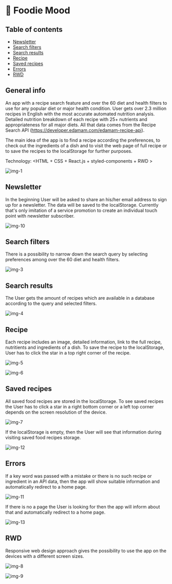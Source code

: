 # :green_salad: Foodie Mood

## Table of contents 

* [Newsletter](#newsletter)
* [Search filters](#search-filters)
* [Search results](#search-results)
* [Recipe](#recipe)
* [Saved recipes](#saved-recipes)
* [Errors](#errors)
* [RWD](#rwd)


## General info

An app with a recipe search feature and over the 60 diet and health filters to use for any popular diet or major health condition.
User gets over 2.3 million recipes in English with the most accurate automated nutrition analysis. Detailed nutrition breakdown of each recipe with 25+ nutrients and appropriateness for all major diets. All that data comes from the Recipe Search API (https://developer.edamam.com/edamam-recipe-api). 

The main idea of the app is to find a recipe according the preferences, to check out the ingredients of a dish and to visit the web page of full recipe or to save the recipes to the localStorage for further purposes.

Technology: <HTML + CSS + React.js + styled-components + RWD >

![img-1](https://user-images.githubusercontent.com/105418561/179506640-111d312f-1273-4972-bf0f-76dff9f21837.jpg)


## Newsletter
In the beginning User will be asked to share an his/her email address to sign up for a newsletter. The data will be saved to the localStorage. Currently that's only imitation of a service promotion to create an individual touch point with newsletter subscriber.

![img-10](https://user-images.githubusercontent.com/105418561/179506689-9e177f31-680e-4f2a-bb33-330975d68c85.jpg)

## Search filters
There is a possibility to narrow down the search query by selecting preferences among over the 60 diet and health filters.

![img-3](https://user-images.githubusercontent.com/105418561/179507007-d346306f-77e2-4ca9-a7b1-01c87423af83.jpg)

## Search results
The User gets the amount of recipes which are available in a database according to the query and selected filters.

![img-4](https://user-images.githubusercontent.com/105418561/179507215-1581bfca-58ed-4b0e-9bdc-c005660edd33.jpg)

## Recipe
Each recipe includes an image, detailed information, link to the full recipe, nutritients and ingredients of a dish. To save the recipe to the localStorage, User has to click the star in a top right corner of the recipe.

![img-5](https://user-images.githubusercontent.com/105418561/179507394-8fd9a7a3-452e-4bcc-a410-1fdee0731634.jpg)

![img-6](https://user-images.githubusercontent.com/105418561/179507489-089f0abe-0bc8-400f-a362-6c115cc4fce9.jpg)

## Saved recipes
All saved food recipes are stored in the localStorage. To see saved recipes the User has to click a star in a right bottom corner or a left top corner depends on the screen resolution of the device.

![img-7](https://user-images.githubusercontent.com/105418561/179508374-31ebec39-898e-4fb2-b244-096153fd9dae.jpg)

If the localStorage is empty, then the User will see that information during visiting saved food recipes storage.

![img-12](https://user-images.githubusercontent.com/105418561/179511863-e1dd0556-96ef-4265-8fae-01daadc31d53.jpg)

## Errors

If a key word was passed with a mistake or there is no such recipe or ingredient in an API data, then the app will show suitable information and automatically redirect to a home page.

![img-11](https://user-images.githubusercontent.com/105418561/179514309-9de86242-f1ce-448d-a63f-eea82a97143a.jpg)

If there is no a page the User is looking for then the app will inform about that and automatically redirect to a home page.

![img-13](https://user-images.githubusercontent.com/105418561/179514965-6f0bd423-8134-49cc-8e58-e63b80a14440.jpg)

## RWD
Responsive web design approach gives the possibility to use the app on the devices with a different screen sizes.

![img-8](https://user-images.githubusercontent.com/105418561/179508628-91454337-7963-4a9a-ac17-e90a66f7bbd6.jpg)

![img-9](https://user-images.githubusercontent.com/105418561/179508623-2e04987d-e08f-4cc7-b515-e69955f627bd.jpg)